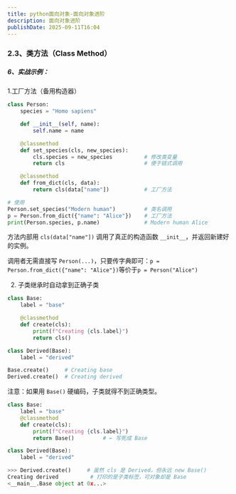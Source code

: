 ```yaml
---
title: python面向对象-面向对象进阶
description: 面向对象进阶
publishDate: 2025-09-11T16:04
---
```

### 2.3、类方法（Class Method）

##### 6、实战示例：

1.工厂方法（备用构造器）

```python
class Person:
    species = "Homo sapiens"

    def __init__(self, name):
        self.name = name

    @classmethod
    def set_species(cls, new_species):
        cls.species = new_species          # 修改类变量
        return cls                         # 便于链式调用

    @classmethod
    def from_dict(cls, data):
        return cls(data["name"])           # 工厂方法

# 使用
Person.set_species("Modern human")         # 类名调用
p = Person.from_dict({"name": "Alice"})    # 工厂方法
print(Person.species, p.name)              # Modern human Alice
```

方法内部用 `cls(data["name"])` 调用了真正的构造函数 `__init__`，并返回新建好的实例。

调用者无需直接写 `Person(...)`，只要传字典即可：`p = Person.from_dict({"name": "Alice"})`等价于`p = Person("Alice")`

2. 子类继承时自动拿到正确子类

```python
class Base:
    label = "base"

    @classmethod
    def create(cls):
        print(f"Creating {cls.label}")
        return cls()

class Derived(Base):
    label = "derived"

Base.create()     # Creating base
Derived.create()  # Creating derived
```

注意：如果用 `Base()` 硬编码，子类就得不到正确类型。

```python
class Base:
    label = "base"
    @classmethod
    def create(cls):
        print(f"Creating {cls.label}")
        return Base()         # ← 写死成 Base

class Derived(Base):
    label = "derived"

>>> Derived.create()     # 虽然 cls 是 Derived，但永远 new Base()
Creating derived          # 打印的是子类标签，可对象却是 Base
<__main__.Base object at 0x...>
```
